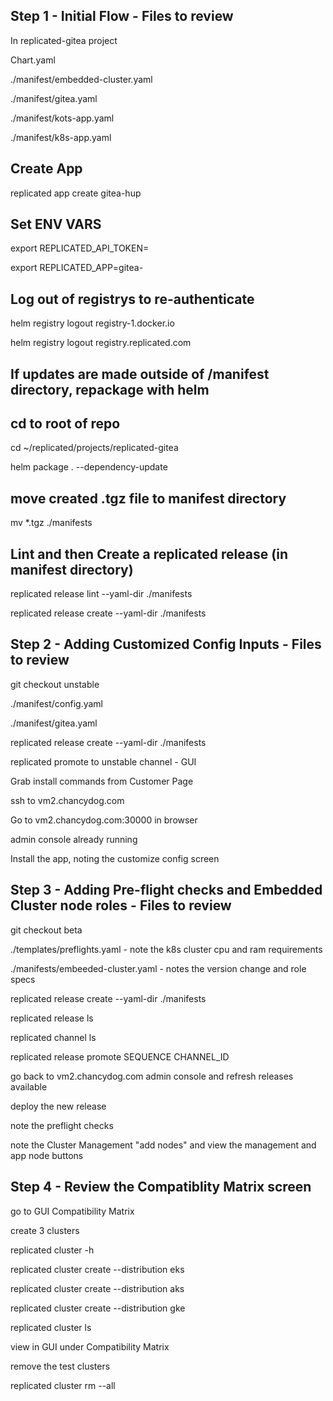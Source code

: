## Step 1 - Initial Flow - Files to review
In replicated-gitea project 

Chart.yaml

./manifest/embedded-cluster.yaml

./manifest/gitea.yaml

./manifest/kots-app.yaml

./manifest/k8s-app.yaml


## Create App
replicated app create gitea-hup

## Set ENV VARS

export REPLICATED_API_TOKEN=

export REPLICATED_APP=gitea-

## Log out of registrys to re-authenticate

helm registry logout registry-1.docker.io

helm registry logout registry.replicated.com

## If updates are made outside of /manifest directory, repackage with helm
## cd to root of repo
cd ~/replicated/projects/replicated-gitea

helm package . --dependency-update

## move created .tgz file to manifest directory

mv *.tgz ./manifests

## Lint and then Create a replicated release (in manifest directory)
replicated release lint --yaml-dir ./manifests 

replicated release create --yaml-dir ./manifests

## Step 2 - Adding Customized Config Inputs - Files to review
git checkout unstable

./manifest/config.yaml

./manifest/gitea.yaml

replicated release create --yaml-dir ./manifests

replicated promote to unstable channel - GUI

Grab install commands from Customer Page

ssh to vm2.chancydog.com

Go to vm2.chancydog.com:30000 in browser

admin console already running

Install the app, noting the customize config screen

## Step 3 - Adding Pre-flight checks and Embedded Cluster node roles - Files to review
git checkout beta

./templates/preflights.yaml - note the k8s cluster cpu and ram requirements

./manifests/embeeded-cluster.yaml - notes the version change and role specs

replicated release create --yaml-dir ./manifests

replicated release ls

replicated channel ls

replicated release promote SEQUENCE CHANNEL_ID

go back to vm2.chancydog.com admin console and refresh releases available

deploy the new release

note the preflight checks

note the Cluster Management "add nodes" and view the management and app node buttons

## Step 4 - Review the Compatiblity Matrix screen
go to GUI Compatibility Matrix

create 3 clusters

replicated cluster -h

replicated cluster create --distribution eks

replicated cluster create --distribution aks

replicated cluster create --distribution gke

replicated cluster ls

view in GUI under Compatibility Matrix

remove the test clusters

replicated cluster rm --all